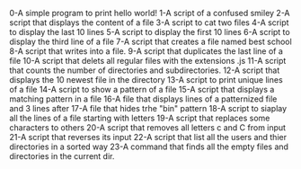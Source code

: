 0-A simple program to print hello world!
1-A script of a confused smiley
2-A script that displays the content of a file 
3-A script to cat two files
4-A script to display the last 10 lines
5-A script to display the first 10 lines
6-A script to display the third line of a file
7-A script that creates a file named best school
8-A script that writes into a file.
9-A  script that duplicates the last line of a file
10-A script that delets all regular files with the extensions .js
11-A script that counts the number of directories and subdirectories.
12-A script that displays the 10 newest file in the directory
13-A script to print unique lines of a file
14-A script to show a pattern of a file
15-A script that displays a matching pattern in a file
16-A file that displays lines of a patternized file and 3 lines after
17-A file that hides trhe "bin" pattern
18-A script to siaplay all the lines of a file starting with letters
19-A script that replaces some characters to others
20-A script that removes all letters c and C from input
21-A script that reverses its input
22-A script that list all the users and thier directories in a sorted way
23-A command that finds all the empty files and directories in the current dir.
